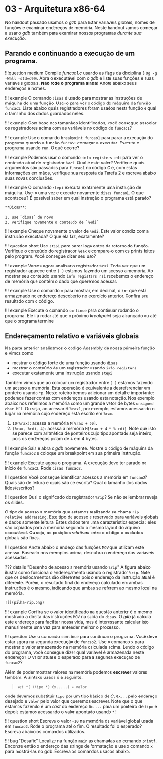 # 03 - Arquitetura x86-64

No handout passado usamos o *gdb* para listar variáveis globais, nomes de funções e examinar endereços de memória. Neste handout vamos começar a usar o *gdb* também para examinar nossos programas *durante sua execução*.

## Parando e continuando a execução de um programa.

!!!question medium
    Compile *funcao1.c* usando as flags da disciplina (`-Og -g -Wall -std=c99`). Abra o executável com o *gdb* e liste suas funções e suas variáveis globais. **Não rode o programa ainda!** Anote abaixo seus endereços e nomes.

!!! example
    O comando `disas` é usado para mostrar as instruções de máquina de uma função. Use-o para ver o código de máquina da função `funcao1`. Liste abaixo quais registradores foram usados nesta função e qual o tamanho dos dados guardados neles.

!!! example
    Com base nos tamanhos identificados, você consegue associar os registradores acima com as variáveis no código de `funcao1`?

!!! example
    Use o comando `breakpoint funcao1` para parar a execução do programa quando a função `funcao1` começar a executar. Execute o programa usando `run`. O quê ocorre?

!!! example
    Podemos usar o comando `info registers edi` para ver o conteúdo atual do registrador `%edi`. Qual é este valor? Verifique quais argumentos são passados para `funcao1` no código *C* e, com estas informações em mãos, verifique sua resposta da Tarefa 2 e escreva abaixo suas novas conclusões.

!!! example
    O comando `stepi` executa exatamente uma instrução de máquina. Use-o uma vez e execute novamente `disas funcao1`. O que aconteceu? É possível saber em qual instrução o programa está parado?

    **Dicas**:

    1. use `disas` de novo
    2. verifique novamente o conteúdo de `%edi`

!!! example
    Cheque novamente o valor de `%edi`. Este valor condiz com a instrução executada? O que ela faz, exatamente?

!!! question short
    Use `stepi` para parar logo antes do retorno da função. Verifique o conteúdo do registrador `%eax` e compare-o com os prints feitos pelo program. Você consegue dizer seu uso?

!!! example
    Vamos agora analisar o registrador `%rsi`. Toda vez que um registrador aparece entre `( )` estamos fazendo um acesso a memória. Ao mostrar seu conteúdo usando `info registers rsi` recebemos o endereço de memória que contém o dado que queremos acessar.

!!! example
    Use o comando `x` para mostrar, em decimal, o `int` que está armazenado no endereço descoberto no exercício anterior. Confira seu resultado com o código.

!!! example
    Execute o comando `continue` para continuar rodando o programa. Ele irá rodar até que o próximo *breakpoint* seja alcançado ou até que o programa termine.

## Endereçamento relativo e variáveis globais

Na parte anterior analisamos o código Assembly de nossa primeira função e vimos como

* mostrar o código fonte de uma função usando `disas`
* mostrar o conteúdo de um registrador usando `info registers`
* executar exatamente uma instrução usando `stepi`

Também vimos que ao colocar um registrador entre `( )` estamos fazendo um acesso a memória. Esta operação é equivalente a desreferenciar um ponteiro usando `*p`. Neste roteiro iremos adicionar um detalhe importante: podemos fazer contas com endereços usando esta notação. Nos exemplo abaixo nos referimos a memória como um grande vetor de bytes `unsigned char M[]`. Ou seja, ao acessar `M[%rax]`, por exemplo, estamos acessando o lugar na memória cujo endereço está escrito em `%rax`.

1. `10(%rax)`: acessa a memória `M[%rax + 10]`.
1. `(%rax, %rdi, 4)`: acessa a memória `M[%rax + 4 * % rdi]`. Note que isto se parece com aritmética de ponteiros cujo tipo apontado seja inteiro, pois os endereços pulam de 4 em 4 bytes.

!!! example
    Saia e abra o *gdb* novamente. Mostre o código de máquina da função `funcao2` e coloque um breakpoint em sua primeira instrução.

!!! example
    Execute agora o programa. A execução deve ter parado no início de `funcao2`. Rode `disas funcao2`.

!!! question
    Você consegue identificar acessos a memória em `funcao2`? Quais são de leitura e quais são de escrita? Qual o tamanho dos dados lidos/escritos?

!!! question
    Qual o significado do registrador `%rip`? Se não se lembrar reveja os slides.

O tipo de acesso a memória que estamos realizando se chama `rip relative addressing`. Este tipo de acesso é reservado para variáveis globais e dados somente leitura. Estes dados tem uma característica especial: eles são copiados para a memória seguindo o mesmo layout do arquivo executável. Ou seja, as posições *relativas* entre o código e os dados globais são fixas.

!!! question
    Anote abaixo o endeço das funções `MOV` que utilizam este acesso. Baseado nos exemplos acima, descubra o endereço das variáveis acessadas.

??? details "Desenho de acesso a memória usando `%rip`"
    A figura abaixo ilustra como funciona o endereçamento usando o registrador `%rip`. Note que os deslocamentos são diferentes pois o endereço da instrução atual é diferente. Porém, o resultado final do endereço calculado em ambas instruções é o mesmo, indicando que ambas se referem ao mesmo local na memória.

    ![](pilha-rip.png)

!!! example
    Confira se o valor identificado na questão anterior é o mesmo mostrado a direita das instruções `MOV` na saída do `disas`. O *gdb* já calcula este endereço para facilitar nossa vida, mas é interessante calcular isto manualmente uma vez para entender melhor o processo.

!!! question
    Use o comando `continue` para continuar o programa. Você deve estar agora na segunda execução de `funcao2`. Use o comando `x` para mostrar o valor armazenado na memória calculada acima. Lendo o código do programa, você consegue dizer qual variável é armazenada neste endereço? O valor atual é o esperado para a segunda execução de `funcao2`?


Além de poder mostrar valores na memória podemos **escrever** valores também. A sintaxe usada é a seguinte:

> `set *( (tipo *) 0x.....) = valor`

onde devemos substituir `tipo` por um tipo básico de *C*, `0x...` pelo endereço desejado e `valor` pelo valor que queremos escrever. Note que o que estamos fazendo é um *cast* do endereço `0x....` para um ponteiro de `tipo` e depois estamos acessando o valor apontado usando `*`!

!!! question short
    Escreva o valor `-10` na memória da variável global usada em `funcao2`. Rode o programa até o fim. O resultado foi o esperado? Escreva abaixo os comandos utilizados.

!!! bug "Desafio"
    Localize na função `main` as chamadas ao comando `printf`. Encontre então o endereço das strings de formatação e use o comando `x` para mostrá-las no gdb. Escreva os comandos usados abaixo.
